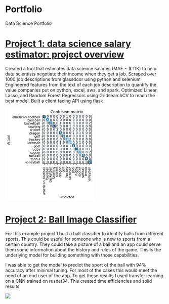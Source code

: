 # Portfolio
Data Science Portfolio
# [Project 1: data science salary estimator: project overview](https://github.com/Al8643/Portfolio)
Created a tool that estimates data science salaries (MAE ~ $ 11K) to help data scientists negotiate their income when they get a job.
Scraped over 1000 job descriptions from glassdoor using python and selenium
Engineered features from the text of each job description to quantify the value companies put on python, excel, aws, and spark.
Optimized Linear, Lasso, and Random Forest Regressors using GridsearchCV to reach the best model.
Built a client facing API using flask

![](https://github.com/Al8643/Portfolio/blob/main/images/portfolio1.png)

# [Project 2: Ball Image Classifier](https://github.com/Al8643/Portfolio)
For this example project I built a ball classifier to identify balls from different sports. This could be useful for someone who is new to sports from a certain country. They could take a picture of a ball and an app could serve them some information about the history and rules of the game. This is the underlying model for building something with those capabilities. 

I was able to get the model to predict the sport of the ball with 94% accuracy after minimal tuning. For most of the cases this would meet the need of an end user of the app. To get these results I used transfer learning on a CNN trained on resnet34. This created time efficiencies and solid results

![](https://github.com/Al8643/Portfolio/commit/d16493bba553464553c6b93c12ba3dbc76ebc607#diff-5c8c93358348a8fcabf691ceb248e4fe010b66d320648b12b0da1bcbb883998e)
